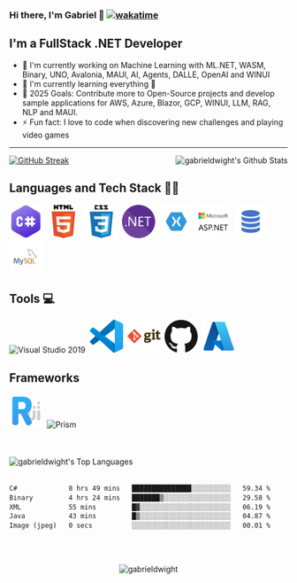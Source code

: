 ### Hi there, I'm Gabriel 👋 [![wakatime](https://wakatime.com/badge/user/f408c742-0016-489e-93cd-eb40a430305a.svg)](https://wakatime.com/@f408c742-0016-489e-93cd-eb40a430305a)

## I'm a FullStack .NET Developer
- 🔭 I'm currently working on Machine Learning with ML.NET, WASM, Binary, UNO, Avalonia, MAUI, AI, Agents, DALLE, OpenAI and WINUI
- 🌱 I'm currently learning everything 🤣 
- 🥅 2025 Goals: Contribute more to Open-Source projects and develop sample applications for AWS, Azure, Blazor, GCP, WINUI, LLM, RAG, NLP and MAUI.
- ⚡ Fun fact: I love to code when discovering new challenges and playing video games
---
[![GitHub Streak](https://github-readme-streak-stats.herokuapp.com/?user=gabrieldwight&theme=highcontrast)](https://git.io/streak-stats)
<img align="right" alt="gabrieldwight's Github Stats" src="https://github-readme-stats.vercel.app/api?username=gabrieldwight&show_icons=true&hide_border=true&count_private=true&theme=dark" />

## **Languages and Tech Stack** 👨‍💻️
<img alt="C#" width="60" src="https://raw.githubusercontent.com/github/explore/80688e429a7d4ef2fca1e82350fe8e3517d3494d/topics/csharp/csharp.png"/>&nbsp;
<img alt="HTML5" width="60" src="https://raw.githubusercontent.com/github/explore/80688e429a7d4ef2fca1e82350fe8e3517d3494d/topics/html/html.png" />&nbsp;
<img alt="CSS3" width="60" src="https://raw.githubusercontent.com/github/explore/80688e429a7d4ef2fca1e82350fe8e3517d3494d/topics/css/css.png" />&nbsp;
<img alt=".NET" width="60" src="https://raw.githubusercontent.com/github/explore/93d8a67084f94b2a444e510199a6e7622e5b09a3/topics/dotnet/dotnet.png" />&nbsp;
<img alt="Xamarin" width="60" src="https://raw.githubusercontent.com/github/explore/80688e429a7d4ef2fca1e82350fe8e3517d3494d/topics/xamarin/xamarin.png" />&nbsp;
<img alt="ASPNET" width="60" src="https://raw.githubusercontent.com/github/explore/80688e429a7d4ef2fca1e82350fe8e3517d3494d/topics/aspnet/aspnet.png" />&nbsp;
<img alt="SQL" width="60" src="https://raw.githubusercontent.com/github/explore/80688e429a7d4ef2fca1e82350fe8e3517d3494d/topics/sql/sql.png" />&nbsp;
<img alt="MySQL" width="60" src="https://raw.githubusercontent.com/github/explore/80688e429a7d4ef2fca1e82350fe8e3517d3494d/topics/mysql/mysql.png" />&nbsp;

## **Tools** 💻️
<img alt="Visual Studio 2019" width="60" src="https://www.kindpng.com/picc/m/13-130970_visual-studio-2019-icon-hd-png-download.png" />&nbsp;
<img alt="Visual Studio Code" width="60" src="https://raw.githubusercontent.com/github/explore/80688e429a7d4ef2fca1e82350fe8e3517d3494d/topics/visual-studio-code/visual-studio-code.png" />&nbsp;
<img alt="Git" width="60" src="https://raw.githubusercontent.com/github/explore/80688e429a7d4ef2fca1e82350fe8e3517d3494d/topics/git/git.png" />&nbsp;
<img alt="GitHub" width="60" src="https://raw.githubusercontent.com/github/explore/78df643247d429f6cc873026c0622819ad797942/topics/github/github.png" />&nbsp;
<img alt="Azure" width="60" src="https://raw.githubusercontent.com/github/explore/80688e429a7d4ef2fca1e82350fe8e3517d3494d/topics/azure/azure.png" />&nbsp;

## **Frameworks**
<img alt="ReactiveUI" width="60" src="https://raw.githubusercontent.com/github/explore/80688e429a7d4ef2fca1e82350fe8e3517d3494d/topics/reactiveui/reactiveui.png"/>&nbsp;
<img alt="Prism" width="60" src="https://avatars1.githubusercontent.com/u/10503161?s=200&v=4"/>&nbsp;

<br />
<br />

<img align="center" alt="gabrieldwight's Top Languages" src="https://github-readme-stats.vercel.app/api/top-langs/?username=gabrieldwight&theme=dark" />

</br>
</br

<!--START_SECTION:waka-->

```txt
C#             8 hrs 49 mins   ███████████████░░░░░░░░░░   59.34 %
Binary         4 hrs 24 mins   ███████▒░░░░░░░░░░░░░░░░░   29.58 %
XML            55 mins         █▓░░░░░░░░░░░░░░░░░░░░░░░   06.19 %
Java           43 mins         █▒░░░░░░░░░░░░░░░░░░░░░░░   04.87 %
Image (jpeg)   0 secs          ░░░░░░░░░░░░░░░░░░░░░░░░░   00.01 %
```

<!--END_SECTION:waka-->

</br>
</br>

<p align="center"> <img src="https://komarev.com/ghpvc/?username=gabrieldwight" alt="gabrieldwight" /> </p>

<!--
**gabrieldwight/gabrieldwight** is a ✨ _special_ ✨ repository because its `README.md` (this file) appears on your GitHub profile.

Here are some ideas to get you started:

- 🔭 I’m currently working on ...
- 🌱 I’m currently learning ...
- 👯 I’m looking to collaborate on ...
- 🤔 I’m looking for help with ...
- 💬 Ask me about ...
- 📫 How to reach me: ...
- 😄 Pronouns: ...
- ⚡ Fun fact: ...
-->
